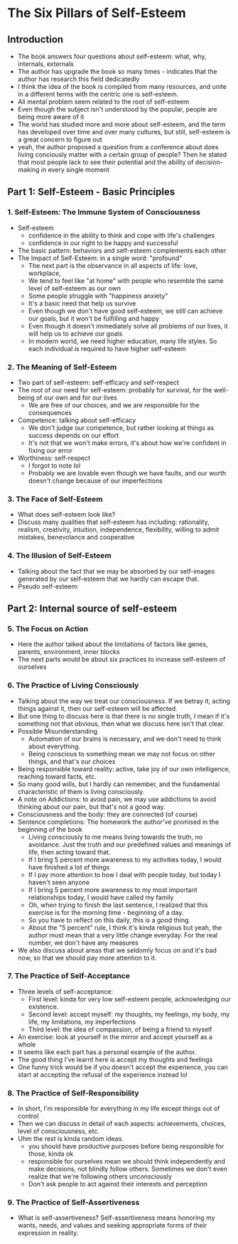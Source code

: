 # The Six Pillars of Self-Esteem

## Introduction

- The book answers four questions about self-esteem: what, why, internals, externals
- The author has upgrade the book so many times - indicates that the author has research this field dedicatedly
- I think the idea of the book is compiled from many resources, and unite in a different terms with the centric one is self-esteem.
- All mental problem seem related to the root of self-esteem
- Even though the subject isn't understood by the popular, people are being more aware of it
- The world has studied more and more about self-esteem, and the term has developed over time and over many cultures, but still, self-esteem is a great concern to figure out
- yeah, the author proposed a question from a conference about does living conciously matter with a certain group of people? Then he stated that most people lack to see their potential and the ability of decision-making in every single moment

## Part 1: Self-Esteem - Basic Principles

### 1. Self-Esteem: The Immune System of Consciousness

- Self-esteem
  - confidence in the ability to think and cope with life's challenges
  - confidence in our right to be happy and successful
- The basic pattern: behaviors and self-esteem complements each other
- The Impact of Self-Esteem: in a single word: "profound"
  - The next part is the observance in all aspects of life: love, workplace,
  - We tend to feel like "at home" with people who resemble the same level of self-esteem as our own
  - Some people struggle with "happiness anxiety"
  - It's a basic need that help us survive
  - Even though we don't have good self-esteem, we still can achieve our goals, but it won't be fulfilling and happy
  - Even though it doesn't immediately solve all problems of our lives, it will help us to achieve our goals
  - In modern world, we need higher education, many life styles. So each individual is required to have higher self-esteem

### 2. The Meaning of Self-Esteem

- Two part of self-esteem: self-efficacy and self-respect
- The root of our need for self-esteem: probably for survival, for the well-being of our own and for our lives
  - We are free of our choices, and we are responsible for the consequences
- Competence: talking about self-efficacy
  - We don't judge our competence, but rather looking at things as success depends on our effort
  - It's not that we won't make errors, it's about how we're confident in fixing our error
- Worthiness: self-respect
  - I forgot to note lol
  - Probably we are lovable even though we have faults, and our worth doesn't change because of our imperfections

### 3. The Face of Self-Esteem

- What does self-esteem look like?
- Discuss many qualities that self-esteem has including: rationality, realism, creativity, intuition, independence, flexibility, willing to admit mistakes, benevolance and cooperative

### 4. The Illusion of Self-Esteem

- Talking about the fact that we may be absorbed by our self-images generated by our self-esteem that we hardly can escape that.
- Pseudo self-esteem:

## Part 2: Internal source of self-esteem

### 5. The Focus on Action

- Here the author talked about the limitations of factors like genes, parents, environment, inner blocks
- The next parts would be about six practices to increase self-esteem of ourselves

### 6. The Practice of Living Consciously

- Talking about the way we treat our consciousness. If we betray it, acting things against it, then our self-esteem will be affected.
- But one thing to discuss here is that there is no single truth, I mean if it's something not that obvious, then what we discuss here isn't that clear.
- Possible Misunderstanding
  - Automation of our brains is necessary, and we don't need to think about everything.
  - Being conscious to something mean we may not focus on other things, and that's our choices
- Being responsible toward reality: active, take joy of our own intelligence, reaching toward facts, etc.
- So many good wills, but I hardly can remember, and the fundamental characteristic of them is living consciously.
- A note on Addictions: to avoid pain, we may use addictions to avoid thinking about our pain, but that's not a good way.
- Consciousness and the body: they are connected (of course)
- Sentence completions: The homework the author've promised in the beginning of the book
  - Living consciously to me means living towards the truth, no avoidance. Just the truth and our predefined values and meanings of life, then acting toward that.
  - If I bring 5 percent more awareness to my activities today, I would have finished a lot of things
  - If I pay more attention to how I deal with people today, but today I haven't seen anyone
  - If I bring 5 percent more awareness to my most important relationships today, I would have called my family
  - Oh, when trying to finish the last sentence, I realized that this exercise is for the morning time - beginning of a day.
  - So you have to reflect on this daily, this is a good thing.
  - About the "5 percent" rule, I think it's kinda religious but yeah, the author must mean that a very little change everyday. For the real number, we don't have any measures
- We also discuss about areas that we seldomly focus on and it's bad now, so that we should pay more attention to it.

### 7. The Practice of Self-Acceptance

- Three levels of self-acceptance:
  - First level: kinda for very low self-esteem people, acknowledging our existence.
  - Second level: accept myself: my thoughts, my feelings, my body, my life, my limitations, my imperfections
  - Third level: the idea of compassion, of being a friend to myself
- An exercise: look at yourself in the mirror and accept yourself as a whole
- It seems like each part has a personal example of the author. 
- The good thing I've learnt here is accept my thoughts and feelings
- One funny trick would be if you doesn't accept the experience, you can start at accepting the refusal of the experience instead lol

### 8. The Practice of Self-Responsibility

- In short, I'm responsible for everything in my life except things out of control
- Then we can discuss in detail of each aspects: achievements, choices, level of consciousness, etc.
- Uhm the rest is kinda random ideas.
  - you should have productive purposes before being responsible for those, kinda ok
  - responsible for ourselves mean we should think independently and make decisions, not blindly follow others. Sometimes we don't even realize that we're following others unconsciously
  - Don't ask people to act against their interests and perception

### 9. The Practice of Self-Assertiveness

- What is self-assertiveness? Self-assertiveness means honoring my wants, needs, and values and seeking appropriate forms of their expression in reality.


